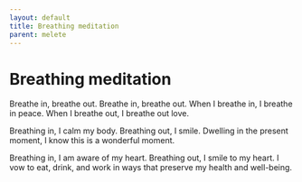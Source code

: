 ```yaml
---
layout: default
title: Breathing meditation
parent: melete
---
```


# Breathing meditation

Breathe in, breathe out. Breathe in, breathe out. When I breathe in, I breathe in peace. When I breathe out, I breathe out love.

Breathing in, I calm my body. Breathing out, I smile. Dwelling in the present moment, I know this is a wonderful moment.

Breathing in, I am aware of my heart. Breathing out, I smile to my heart. I vow to eat, drink, and work in ways that preserve my health and well-being.
